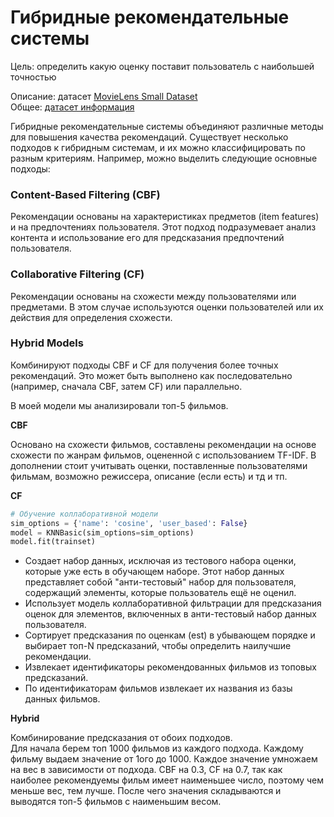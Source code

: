 # Гибридные рекомендательные системы

Цель: определить какую оценку поставит пользователь с наибольшей точностью

Описание: датасет [MovieLens Small Dataset](https://grouplens.org/datasets/movielens/latest/)  
Общее: [датасет информация](https://grouplens.org/datasets/movielens/)

Гибридные рекомендательные системы объединяют различные методы для повышения качества рекомендаций. Существует несколько подходов к гибридным системам, и их можно классифицировать по разным критериям. Например, можно выделить следующие основные подходы:

### Content-Based Filtering (CBF)

Рекомендации основаны на характеристиках предметов (item features) и на предпочтениях пользователя. Этот подход подразумевает анализ контента и использование его для предсказания предпочтений пользователя.

### Collaborative Filtering (CF)

Рекомендации основаны на схожести между пользователями или предметами. В этом случае используются оценки пользователей или их действия для определения схожести.

### Hybrid Models

Комбинируют подходы CBF и CF для получения более точных рекомендаций. Это может быть выполнено как последовательно (например, сначала CBF, затем CF) или параллельно.


В моей модели мы анализировали топ-5 фильмов.  

**CBF**   

Основано на схожести фильмов, составлены рекомендации на основе схожести по жанрам фильмов, оцененной с использованием TF-IDF. В дополнении стоит учитывать оценки, поставленные пользователями фильмам, возможно режиссера, описание (если есть) и тд и тп.  

**CF**   
```python
# Обучение коллаборативной модели
sim_options = {'name': 'cosine', 'user_based': False}
model = KNNBasic(sim_options=sim_options)
model.fit(trainset)
```
- Создает набор данных, исключая из тестового набора оценки, которые уже есть в обучающем наборе. Этот набор данных представляет собой "анти-тестовый" набор для пользователя, содержащий элементы, которые пользователь ещё не оценил.
- Использует модель коллаборативной фильтрации для предсказания оценок для элементов, включенных в анти-тестовый набор данных пользователя.
- Сортирует предсказания по оценкам (est) в убывающем порядке и выбирает топ-N предсказаний, чтобы определить наилучшие рекомендации.
- Извлекает идентификаторы рекомендованных фильмов из топовых предсказаний.
- По идентификаторам фильмов извлекает их названия из базы данных фильмов.

**Hybrid**  

Комбинирование предсказания от обоих подходов.  
Для начала берем топ 1000 фильмов из каждого подхода. Каждому фильму выдаем значение от 1ого до 1000. Каждое значение умножаем на вес в зависимости от подхода. CBF на 0.3, СF на 0.7, так как наиболее рекомендуемы фильм имеет наименьшее число, поэтому чем меньше вес, тем лучше. После чего значения складываются и выводятся топ-5 фильмов с наименьшим весом.




